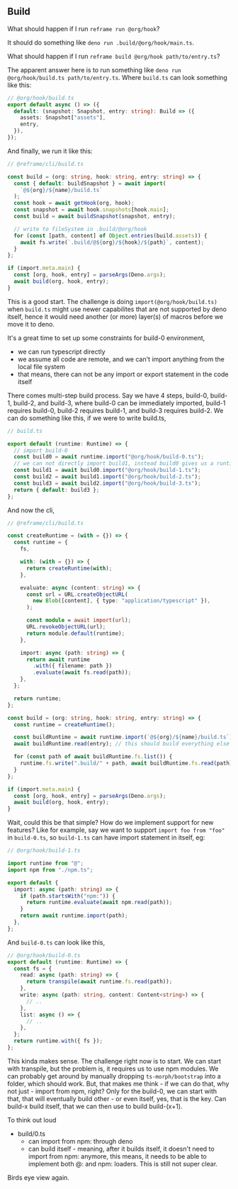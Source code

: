 ## Build

What should happen if I run `reframe run @org/hook`?

It should do something like `deno run .build/@org/hook/main.ts`.

What should happen if I run `reframe build @org/hook path/to/entry.ts`?

The apparent answer here is to run something like
`deno run @org/hook/build.ts path/to/entry.ts`. Where `build.ts` can look
something like this:

```ts
// @org/hook/build.ts
export default async () => ({
  default: (snapshot: Snapshot, entry: string): Build => ({
    assets: Snapshot["assets"],
    entry,
  }),
});
```

And finally, we run it like this:

```ts
// @reframe/cli/build.ts

const build = (org: string, hook: string, entry: string) => {
  const { default: buildSnapshot } = await import(
    `@${org}/${name}/build.ts`
  );
  const hook = await getHook(org, hook);
  const snapshot = await hook.snapshots[hook.main];
  const build = await buildSnapshot(snapshot, entry);

  // write to fileSystem in .build/@org/hook
  for (const [path, content] of Object.entries(build.assets)) {
    await fs.write(`.build/@${org}/${hook}/${path}`, content);
  }
};

if (import.meta.main) {
  const [org, hook, entry] = parseArgs(Deno.args);
  await build(org, hook, entry);
}
```

This is a good start. The challenge is doing `import(@org/hook/build.ts)` when
`build.ts` might use newer capabilites that are not supported by deno itself,
hence it would need another (or more) layer(s) of macros before we move it to
deno.

It's a great time to set up some constraints for build-0 environment,

- we can run typescript directly
- we assume all code are remote, and we can't import anything from the local
  file system
- that means, there can not be any import or export statement in the code itself

There comes multi-step build process. Say we have 4 steps, build-0, build-1,
build-2, and build-3, where build-0 can be immediately imported, build-1
requires build-0, build-2 requires build-1, and build-3 requires build-2. We can
do something like this, if we were to write build.ts,

```ts
// build.ts

export default (runtime: Runtime) => {
  // import build-0
  const build0 = await runtime.import("@org/hook/build-0.ts");
  // we can not directly import build1, instead build0 gives us a runtime that can import build1
  const build1 = await build0.import("@org/hook/build-1.ts");
  const build2 = await build1.import("@org/hook/build-2.ts");
  const build3 = await build2.import("@org/hook/build-3.ts");
  return { default: build3 };
};
```

And now the cli,

```ts
// @reframe/cli/build.ts

const createRuntime = (with = {}) => {
  const runtime = {
    fs,

    with: (with = {}) => {
      return createRuntime(with);
    },

    evaluate: async (content: string) => {
      const url = URL.createObjectURL(
        new Blob([content], { type: "application/typescript" }),
      );

      const module = await import(url);
      URL.revokeObjectURL(url);
      return module.default(runtime);
    },

    import: async (path: string) => {
      return await runtime
        .with({ filename: path })
        .evaluate(await fs.read(path));
    },
  };

  return runtime;
};

const build = (org: string, hook: string, entry: string) => {
  const runtime = createRuntime();

  const buildRuntime = await runtime.import(`@${org}/${name}/build.ts`);
  await buildRuntime.read(entry); // this should build everything else

  for (const path of await buildRuntime.fs.list()) {
    runtime.fs.write(".build/" + path, await buildRuntime.fs.read(path));
  }
};

if (import.meta.main) {
  const [org, hook, entry] = parseArgs(Deno.args);
  await build(org, hook, entry);
}
```

Wait, could this be that simple? How do we implement support for new features?
Like for example, say we want to support `import foo from "foo"` in
`build-0.ts`, so `build-1.ts` can have import statement in itself, eg:

```ts
// @org/hook/build-1.ts

import runtime from "@";
import npm from "./npm.ts";

export default {
  import: async (path: string) => {
    if (path.startsWith("npm:")) {
      return runtime.evaluate(await npm.read(path));
    }
    return await runtime.import(path);
  },
};
```

And `build-0.ts` can look like this,

```ts
// @org/hook/build-0.ts
export default (runtime: Runtime) => {
  const fs = {
    read: async (path: string) => {
      return transpile(await runtime.fs.read(path));
    },
    write: async (path: string, content: Content<string>) => {
      // ..
    },
    list: async () => {
      // ..
    },
  };
  return runtime.with({ fs });
};
```

This kinda makes sense. The challenge right now is to start. We can start with
transpile, but the problem is, it requires us to use npm modules. We can
probably get around by manually dropping `ts-morph/bootstrap` into a folder,
which should work. But, that makes me think - if we can do that, why not just -
import from npm, right? Only for the build-0, we can start with that, that will
eventually build other - or even itself, yes, that is the key. Can build-x build
itself, that we can then use to build build-(x+1).

To think out loud

- build/0.ts
  - can import from npm: through deno
  - can build itself - meaning, after it builds itself, it doesn't need to
    import from npm: anymore, this means, it needs to be able to implement both
    @: and npm: loaders. This is still not super clear.

Birds eye view again.
